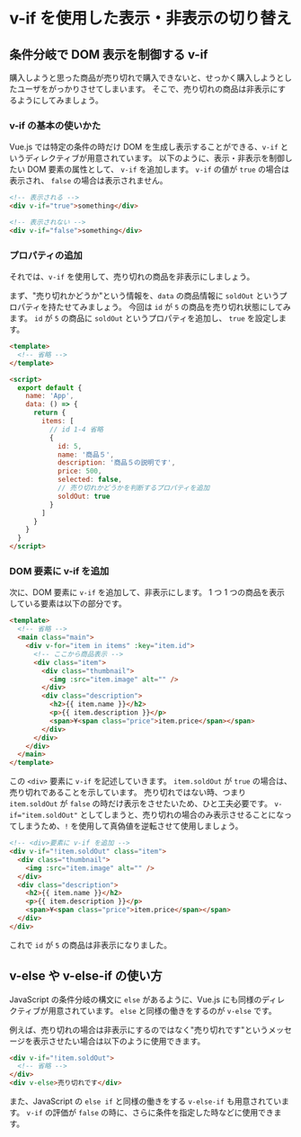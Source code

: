 # v-if を使用した表示・非表示の切り替え

## 条件分岐で DOM 表示を制御する v-if

購入しようと思った商品が売り切れで購入できないと、せっかく購入しようとしたユーザをがっかりさせてしまいます。
そこで、売り切れの商品は非表示にするようにしてみましょう。

### v-if の基本の使いかた

Vue.js では特定の条件の時だけ DOM を生成し表示することができる、`v-if` というディレクティブが用意されています。
以下のように、表示・非表示を制御したい DOM 要素の属性として、 `v-if` を追加します。
`v-if` の値が `true` の場合は表示され、 `false` の場合は表示されません。

```html
<!-- 表示される -->
<div v-if="true">something</div>

<!-- 表示されない -->
<div v-if="false">something</div>
```

### プロパティの追加

それでは、`v-if` を使用して、売り切れの商品を非表示にしましょう。

まず、"売り切れかどうか"という情報を、`data` の商品情報に `soldOut` というプロパティを持たせてみましょう。
今回は `id` が `5` の商品を売り切れ状態にしてみます。
`id` が `5` の商品に `soldOut` というプロパティを追加し、 `true` を設定します。

```html
<template>
  <!-- 省略 -->
</template>

<script>
  export default {
    name: 'App',
    data: () => {
      return {
        items: [
          // id 1-4 省略
          {
            id: 5,
            name: '商品５',
            description: '商品５の説明です',
            price: 500,
            selected: false,
            // 売り切れかどうかを判断するプロパティを追加
            soldOut: true
          }
        ]
      }
    }
  }
</script>
```

### DOM 要素に v-if を追加

次に、DOM 要素に `v-if` を追加して、非表示にします。
1 つ 1 つの商品を表示している要素は以下の部分です。

```html
<template>
  <!-- 省略 -->
  <main class="main">
    <div v-for="item in items" :key="item.id">
      <!-- ここから商品表示 -->
      <div class="item">
        <div class="thumbnail">
          <img :src="item.image" alt="" />
        </div>
        <div class="description">
          <h2>{{ item.name }}</h2>
          <p>{{ item.description }}</p>
          <span>¥<span class="price">item.price</span></span>
        </div>
      </div>
    </div>
  </main>
</template>
```

この `<div>` 要素に `v-if` を記述していきます。
`item.soldOut` が `true` の場合は、売り切れであることを示しています。
売り切れではない時、つまり `item.soldOut` が `false` の時だけ表示をさせたいため、ひと工夫必要です。
`v-if="item.soldOut"` としてしまうと、売り切れの場合のみ表示させることになってしまうため、`!` を使用して真偽値を逆転させて使用しましょう。

```html
<!-- <div>要素に v-if を追加 -->
<div v-if="!item.soldOut" class="item">
  <div class="thumbnail">
    <img :src="item.image" alt="" />
  </div>
  <div class="description">
    <h2>{{ item.name }}</h2>
    <p>{{ item.description }}</p>
    <span>¥<span class="price">item.price</span></span>
  </div>
</div>
```

これで `id` が `5` の商品は非表示になりました。

## v-else や v-else-if の使い方

JavaScript の条件分岐の構文に `else` があるように、Vue.js にも同様のディレクティブが用意されています。
`else` と同様の働きをするのが `v-else` です。

例えば、売り切れの場合は非表示にするのではなく"売り切れです"というメッセージを表示させたい場合は以下のように使用できます。

```html
<div v-if="!item.soldOut">
  <!-- 省略 -->
</div>
<div v-else>売り切れです</div>
```

また、JavaScript の `else if` と同様の働きをする `v-else-if` も用意されています。
`v-if` の評価が `false` の時に、さらに条件を指定した時などに使用できます。
